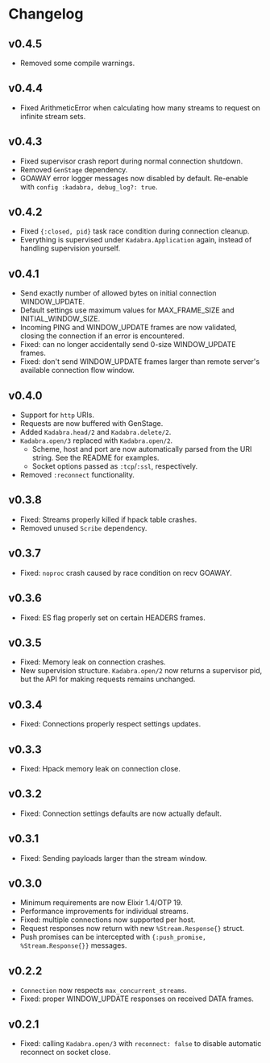 # Changelog

## v0.4.5
- Removed some compile warnings.

## v0.4.4
- Fixed ArithmeticError when calculating how many streams to request
  on infinite stream sets.

## v0.4.3
- Fixed supervisor crash report during normal connection shutdown.
- Removed `GenStage` dependency.
- GOAWAY error logger messages now disabled by default.
  Re-enable with `config :kadabra, debug_log?: true`.

## v0.4.2
- Fixed `{:closed, pid}` task race condition during connection cleanup.
- Everything is supervised under `Kadabra.Application` again, instead of
  handling supervision yourself.

## v0.4.1
- Send exactly number of allowed bytes on initial connection WINDOW_UPDATE.
- Default settings use maximum values for MAX_FRAME_SIZE and INITIAL_WINDOW_SIZE.
- Incoming PING and WINDOW_UPDATE frames are now validated, closing the
  connection if an error is encountered.
- Fixed: can no longer accidentally send 0-size WINDOW_UPDATE frames.
- Fixed: don't send WINDOW_UPDATE frames larger than remote server's available
  connection flow window.

## v0.4.0
- Support for `http` URIs.
- Requests are now buffered with GenStage.
- Added `Kadabra.head/2` and `Kadabra.delete/2`.
- `Kadabra.open/3` replaced with `Kadabra.open/2`.
  - Scheme, host and port are now automatically parsed from the URI string.
    See the README for examples.
  - Socket options passed as `:tcp`/`:ssl`, respectively.
- Removed `:reconnect` functionality.

## v0.3.8
- Fixed: Streams properly killed if hpack table crashes.
- Removed unused `Scribe` dependency.

## v0.3.7
- Fixed: `noproc` crash caused by race condition on recv GOAWAY.

## v0.3.6
- Fixed: ES flag properly set on certain HEADERS frames.

## v0.3.5
- Fixed: Memory leak on connection crashes.
- New supervision structure. `Kadabra.open/2` now returns a supervisor pid,
  but the API for making requests remains unchanged.

## v0.3.4
- Fixed: Connections properly respect settings updates.

## v0.3.3
- Fixed: Hpack memory leak on connection close.

## v0.3.2
- Fixed: Connection settings defaults are now actually default.

## v0.3.1
- Fixed: Sending payloads larger than the stream window.

## v0.3.0
- Minimum requirements are now Elixir 1.4/OTP 19.
- Performance improvements for individual streams.
- Fixed: multiple connections now supported per host.
- Request responses now return with new `%Stream.Response{}` struct.
- Push promises can be intercepted with `{:push_promise, %Stream.Response{}}`
  messages.

## v0.2.2
- `Connection` now respects `max_concurrent_streams`.
- Fixed: proper WINDOW_UPDATE responses on received DATA frames.

## v0.2.1
- Fixed: calling `Kadabra.open/3` with `reconnect: false` to disable
  automatic reconnect on socket close.
